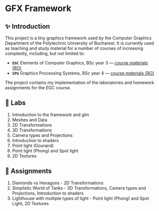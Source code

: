 # GFX Framework

## :sparkles: Introduction

This project is a tiny graphics framework used by the Computer Graphics Department of the Polytechnic University of Bucharest.
It is currently used as teaching and study material for a number of courses of increasing complexity, including, but not limited to:

-   **`EGC`** Elements of Computer Graphics, BSc year 3 &mdash; [course materials (RO)](https://ocw.cs.pub.ro/courses/egc)
-   **`SPG`** Graphics Processing Systems, BSc year 4 &mdash; [course materials (RO)](https://ocw.cs.pub.ro/courses/spg)

The project contains my implementation of the laboratories and homework assignments for the EGC course.

## :bug: Labs
1. Introduction to the framework and glm
2. Meshes and Data
3. 2D Transformations
4. 3D Transformations
5. Camera types and Projections
6. Introduction to shaders
7. Point light (Gourand)
8. Point light (Phong) and Spot light
9. 2D Textures

## :pencil: Assignments
1. Diamonds vs Hexagons - 2D Transformations
2. Simplistic World of Tanks - 3D Transformations, Camera types and Projections, Introduction to shaders
3. Lighthouse with multiple types of light - Point light (Phong) and Spot Light, 2D Textures
